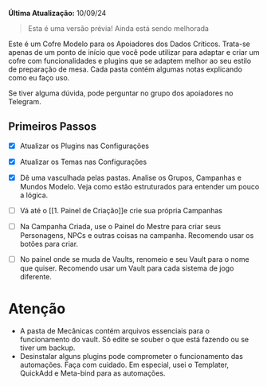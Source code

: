 **Última Atualização:** 10/09/24
> Esta é uma versão prévia! Ainda está sendo melhorada

Este é um Cofre Modelo para os Apoiadores dos Dados Críticos. Trata-se apenas de um ponto de início que você pode utilizar para adaptar e criar um cofre com funcionalidades e plugins que se adaptem melhor ao seu estilo de preparação de mesa. Cada pasta contém algumas notas explicando como eu faço uso. 

Se tiver alguma dúvida, pode perguntar no grupo dos apoiadores no Telegram.



## Primeiros Passos
- [x] Atualizar os Plugins nas Configurações
- [x] Atualizar os Temas nas Configurações
- [x] Dê uma vasculhada pelas pastas. Analise os Grupos, Campanhas e Mundos Modelo. Veja como estão estruturados para entender um pouco a lógica. 
- [ ] Vá até o [[1. Painel de Criação]]e crie sua própria Campanhas
- [ ] Na Campanha Criada, use o Painel do Mestre para criar seus Personagens, NPCs e outras coisas na campanha. Recomendo usar os botões para criar.
- [ ] No painel onde se muda de Vaults, renomeio e seu Vault para o nome que quiser. Recomendo usar um Vault para cada sistema de jogo diferente. 


# Atenção
- A pasta de Mecânicas contém arquivos essenciais para o funcionamento do vault. Só edite se souber o que está fazendo ou se tiver um backup.
- Desinstalar alguns plugins pode comprometer o funcionamento das automações. Faça com cuidado. Em especial, usei o Templater, QuickAdd e Meta-bind para as automações.